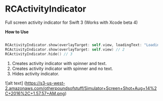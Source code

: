 # RCActivityIndicator
Full screen activity indicator for Swift 3 (Works with Xcode beta 4)

<b> How to Use </b>

```Swift

RCActivityIndicator.show(overlayTarget: self.view, loadingText: "Loading") // 1
RCActivityIndicator.show(overlayTarget: self.view) // 2
RCActivityIndicator.hide() // 3

```

1. Creates activity indicator with spinner and text.
2. Creates activity indicator with spinner and no text.
3. Hides activity indicator.

![alt text] (https://s3-us-west-2.amazonaws.com/otherpoundsofstuff/Simulator+Screen+Shot+Aug+14%2C+2016%2C+1.57.57+AM.png)


